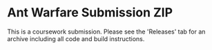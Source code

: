 # Ant Warfare Submission ZIP
This is a coursework submission. Please see the 'Releases' tab for an archive including all code and build instructions.
